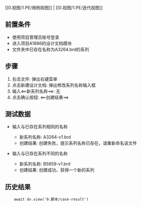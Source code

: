[[0.视图/1.PE/用例视图]] | [[0.视图/1.PE/迭代视图]]

## 前置条件

- 使用项目管理员账号登录
- 进入项目A1886的设计文档模块
- 文件夹中已存在名称为A3264.brd的系列

## 步骤

1. 右击文件: 弹出右键菜单
2. 点击新建设计文档: 弹出修改系列名称输入框
3. 输入<==新系列名称==>: 无
4. 点击确认按钮: <==创建结果==>

## 测试数据

- 输入与已存在系列相同的名称
	- 新系列名称: A3264-v1.brd
	- 创建结果: 创建失败，提示系列名称已存在，请重新命名该文件

- 输入与已存在系列不同的名称
	- 新系列名称: B5859-v1.brd
	- 创建结果: 创建成功，获得一个新的系列

## 历史结果

```dataviewjs
    await dv.view('9.脚本/case-result')
```
